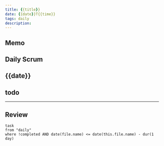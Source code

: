 ```yaml
---
title: {{title}}
date: {{date}}T{{time}}
tags: daily
description: 
---
```


## Memo

## Daily Scrum

{{date}}
- 

todo
- 

---

## Review

```dataview
task
from "daily"
where !completed AND date(file.name) <= date(this.file.name) - dur(1 day)
```
